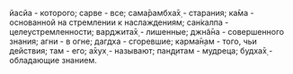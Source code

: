 йасйа - которого; сарве - все; сама̄рамбха̄х̣ - старания; ка̄ма - основанной на стремлении к наслаждениям; сан̇калпа - целеустремленности; варджита̄х̣ - лишенные; джн̃а̄на - совершенного знания; агни - в огне; дагдха - сгоревшие; карма̄н̣ам - того, чьи действия; там - его; а̄хух̣ - называют; пан̣д̣итам - мудреца; будха̄х̣ - обладающие знанием.